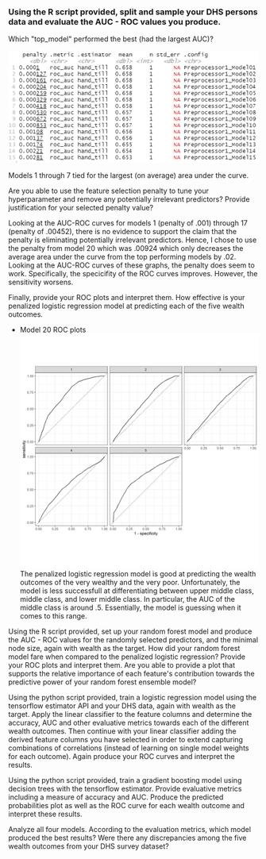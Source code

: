 ### Using the R script provided, split and sample your DHS persons data and evaluate the AUC - ROC values you produce. 

Which "top_model" performed the best (had the largest AUC)? 

![](top_models.PNG)

Models 1 through 7 tied for the largest (on average) area under the curve. 

Are you able to use the feature selection penalty to tune your hyperparameter and remove any potentially irrelevant predictors? Provide justification for your selected penalty value? 

Looking at the AUC-ROC curves for models 1 (penalty of .001) through 17 (penalty of .00452), there is no evidence to support the claim that the penalty is eliminating potentially irrelevant predictors. Hence, I chose to use the penalty from model 20 which was .00924 which only decreases the average area under the curve from the top performing models by .02. Looking at the AUC-ROC curves of these graphs, the penalty does seem to work. Specifically, the specicifity of the ROC curves improves. However, the sensitivity worsens. 

Finally, provide your ROC plots and interpret them. How effective is your penalized logistic regression model at predicting each of the five wealth outcomes.

- Model 20 ROC plots
![Model 20](lr_auc20.png)
The penalized logistic regression model is good at predicting the wealth outcomes of the very wealthy and the very poor. Unfortunately, the model is less successfull at differentiating between upper middle class, middle class, and lower middle class. In particular, the AUC of the middle class is around .5. Essentially, the model is guessing when it comes to this range. 

Using the R script provided, set up your random forest model and produce the AUC - ROC values for the randomly selected predictors, and the minimal node size, again with wealth as the target. How did your random forest model fare when compared to the penalized logistic regression? Provide your ROC plots and interpret them. Are you able to provide a plot that supports the relative importance of each feature's contribution towards the predictive power of your random forest ensemble model?

Using the python script provided, train a logistic regression model using the tensorflow estimator API and your DHS data, again with wealth as the target. Apply the linear classifier to the feature columns and determine the accuracy, AUC and other evaluative metrics towards each of the different wealth outcomes. Then continue with your linear classifier adding the derived feature columns you have selected in order to extend capturing combinations of correlations (instead of learning on single model weights for each outcome). Again produce your ROC curves and interpret the results.

Using the python script provided, train a gradient boosting model using decision trees with the tensorflow estimator. Provide evaluative metrics including a measure of accuracy and AUC. Produce the predicted probabilities plot as well as the ROC curve for each wealth outcome and interpret these results.

Analyze all four models. According to the evaluation metrics, which model produced the best results? Were there any discrepancies among the five wealth outcomes from your DHS survey dataset?

